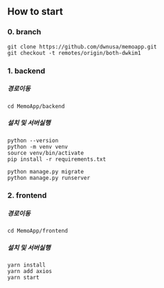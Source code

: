 ## How to start
### 0. branch
~~~
git clone https://github.com/dwnusa/memoapp.git
git checkout -t remotes/origin/both-dwkim1
~~~
### 1. backend
##### 경로이동
~~~
cd MemoApp/backend
~~~
##### 설치 및 서버실행
~~~
python --version
python -m venv venv
source venv/bin/activate
pip install -r requirements.txt
~~~
~~~
python manage.py migrate
python manage.py runserver
~~~

### 2. frontend
##### 경로이동
~~~
cd MemoApp/frontend
~~~
##### 설치 및 서버실행
~~~
yarn install
yarn add axios
yarn start
~~~


